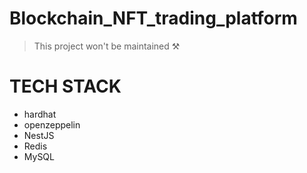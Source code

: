 # Blockchain_NFT_trading_platform

> This project won't be maintained ⚒️

# TECH STACK
- hardhat
- openzeppelin
- NestJS
- Redis
- MySQL
